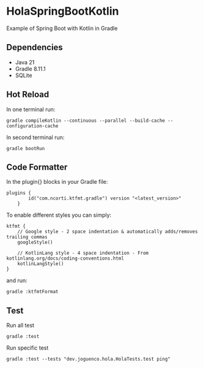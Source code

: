 # HolaSpringBootKotlin
Example of Spring Boot with Kotlin in Gradle

## Dependencies
- Java 21
- Gradle 8.11.1
- SQLite

## Hot Reload
In one terminal run:
```
gradle compileKotlin --continuous --parallel --build-cache --configuration-cache
```
In second terminal run:
```
gradle bootRun
```

## Code Formatter
In the plugin{} blocks in your Gradle file:
```
plugins {
        id("com.ncorti.ktfmt.gradle") version "<latest_version>"
    }
```
To enable different styles you can simply:
```
ktfmt {
    // Google style - 2 space indentation & automatically adds/removes trailing commas
    googleStyle()
    
    // KotlinLang style - 4 space indentation - From kotlinlang.org/docs/coding-conventions.html
    kotlinLangStyle()
}
```
and run:
```
gradle :ktfmtFormat
```
## Test
Run all test
```
gradle :test
```
Run specific test
```
gradle :test --tests "dev.joguenco.hola.HolaTests.test ping"
```